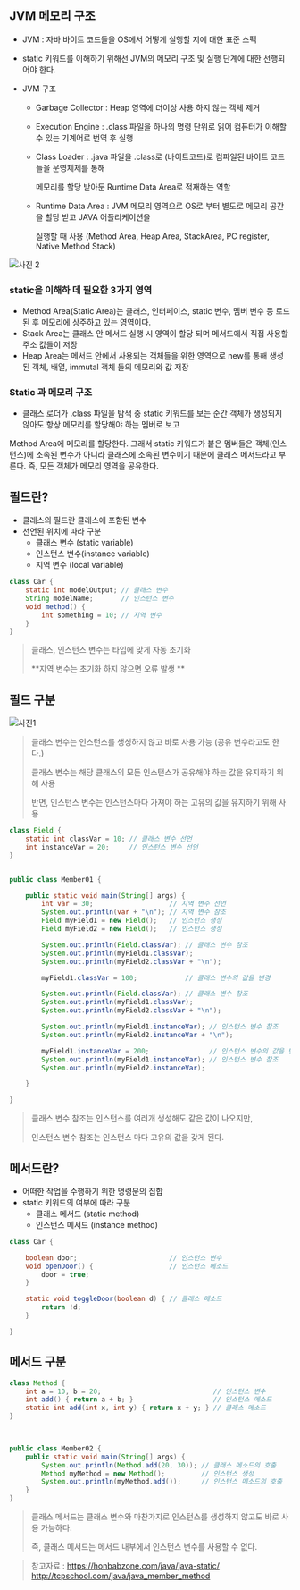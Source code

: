 ## JVM 메모리 구조

- JVM : 자바 바이트 코드들을 OS에서 어떻게 실행할 지에 대한 표준 스펙 

- static 키워드를 이해하기 위해선 JVM의 메모리 구조 및 실행 단계에 대한 선행되어야 한다.

- JVM 구조

  - Garbage Collector : Heap 영역에 더이상 사용 하지 않는 객체 제거 

  - Execution Engine : .class 파일을 하나의 명령 단위로 읽어 컴퓨터가 이해할 수 있는 기계어로 번역 후 실행 

  - Class Loader : .java 파일을 .class로 (바이트코드)로 컴파일된 바이트 코드들을 운영체제를 통해

    메모리를 할당 받아둔 Runtime Data Area로 적재하는 역할

  - Runtime Data Area : JVM 메모리 영역으로 OS로 부터 별도로 메모리 공간을 할당 받고 JAVA 어플리케이션을 

    실행할 때 사용  (Method Area, Heap Area, StackArea, PC register, Native Method Stack)

![사진 2](https://user-images.githubusercontent.com/81945553/130502379-10f77906-2d9d-4756-ba28-c5c969ea9ad1.png)

### static을 이해하 데 필요한 3가지 영역 

- Method Area(Static Area)는 클래스, 인터페이스, static 변수, 멤버 변수 등 로드 된 후 메모리에 상주하고 있는 영역이다.
- Stack Area는 클래스 안 메서드 실행 시 영역이 할당 되며 메서드에서 직접 사용할 주소 값들이 저장 
- Heap Area는 메서드 안에서 사용되는 객체들을 위한 영역으로 new를 통해 생성된 객체, 배열, immutal 객체 들의 메모리와 값 저장 



### Static 과 메모리 구조

- 클래스 로더가 .class 파일을 탐색 중 static 키워드를 보는 순간 객체가 생성되지 않아도 항상 메모리를 할당해야 하는 멤버로 보고

Method Area에 메모리를 할당한다. 그래서 static 키워드가 붙은 멤버들은 객체(인스턴스)에 소속된 변수가 아니라 클래스에 소속된 변수이기 때문에 클래스 메서드라고 부른다. 즉, 모든 객체가 메모리 영역을 공유한다. 

## 필드란?

- 클래스의 필드란 클래스에 포함된 변수
- 선언된 위치에 따라 구분 
  - 클래스 변수 (static variable)
  - 인스턴스 변수(instance variable)
  - 지역 변수 (local variable)

```java
class Car {
    static int modelOutput; // 클래스 변수
    String modelName;       // 인스턴스 변수
    void method() {
        int something = 10; // 지역 변수
    }
}
```

> 클래스, 인스턴스 변수는 타입에 맞게 자동 초기화
>
> **지역 변수는 초기화 하지 않으면 오류 발생 **



## 필드 구분

![사진1](https://user-images.githubusercontent.com/81945553/130498187-0b406681-5329-40bc-93e1-7bad9c908a1b.png)

> 클래스 변수는 인스턴스를 생성하지 않고 바로 사용 가능 (공유 변수라고도 한다.)
>
> 클래스 변수는 해당 클래스의 모든 인스턴스가 공유해야 하는 값을 유지하기 위해 사용 
>
> 반면, 인스턴스 변수는 인스턴스마다 가져야 하는 고유의 값을 유지하기 위해 사용 



```java
class Field {
    static int classVar = 10; // 클래스 변수 선언
    int instanceVar = 20;     // 인스턴스 변수 선언
}


public class Member01 {

    public static void main(String[] args) {
        int var = 30;                   // 지역 변수 선언
        System.out.println(var + "\n"); // 지역 변수 참조
        Field myField1 = new Field();   // 인스턴스 생성
        Field myField2 = new Field();   // 인스턴스 생성

        System.out.println(Field.classVar); // 클래스 변수 참조
        System.out.println(myField1.classVar);
        System.out.println(myField2.classVar + "\n");

        myField1.classVar = 100;            // 클래스 변수의 값을 변경

        System.out.println(Field.classVar); // 클래스 변수 참조
        System.out.println(myField1.classVar);
        System.out.println(myField2.classVar + "\n");

        System.out.println(myField1.instanceVar); // 인스턴스 변수 참조
        System.out.println(myField2.instanceVar + "\n");

        myField1.instanceVar = 200;               // 인스턴스 변수의 값을 변경
        System.out.println(myField1.instanceVar); // 인스턴스 변수 참조
        System.out.println(myField2.instanceVar);

    }

}
```

> 클래스 변수 참조는 인스턴스를 여러개 생성해도 같은 값이 나오지만,
>
> 인스턴스 변수 참조는 인스턴스 마다 고유의 값을 갖게 된다. 



## 메서드란?

- 어떠한 작업을 수행하기 위한 명령문의 집합
- static 키워드의 여부에 따라 구분
  - 클래스 메서드 (static method)
  - 인스턴스 메서드 (instance method)

```java
class Car {

    boolean door;                       // 인스턴스 변수
    void openDoor() {                   // 인스턴스 메소드
        door = true;
    }

    static void toggleDoor(boolean d) { // 클래스 메소드
        return !d;
    }

}
```



## 메서드 구분

```java
class Method {
    int a = 10, b = 20;                            // 인스턴스 변수
    int add() { return a + b; }                    // 인스턴스 메소드
    static int add(int x, int y) { return x + y; } // 클래스 메소드
}

 

public class Member02 {
    public static void main(String[] args) {
        System.out.println(Method.add(20, 30)); // 클래스 메소드의 호출
        Method myMethod = new Method();         // 인스턴스 생성
        System.out.println(myMethod.add());     // 인스턴스 메소드의 호출
    }
}
```

> 클래스 메서드는 클래스 변수와 마찬가지로 인스턴스를 생성하지 않고도 바로 사용 가능하다. 
>
> 즉, 클래스 메서드는 메서드 내부에서 인스턴스 변수를 사용할 수 없다. 





> 참고자료 : https://honbabzone.com/java/java-static/     http://tcpschool.com/java/java_member_method

